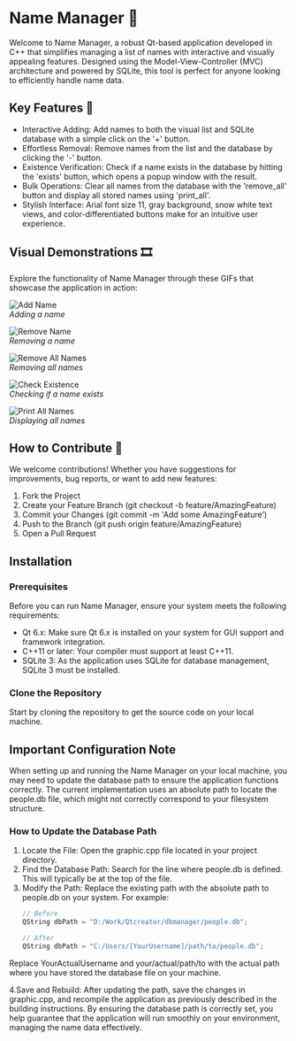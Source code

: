# Name Manager 📖

Welcome to Name Manager, a robust Qt-based application developed in C++ that simplifies managing a list of names with interactive and visually appealing features. Designed using the Model-View-Controller (MVC) architecture and powered by SQLite, this tool is perfect for anyone looking to efficiently handle name data.

## Key Features 🌟

- Interactive Adding: Add names to both the visual list and SQLite database with a simple click on the '+' button.
- Effortless Removal: Remove names from the list and the database by clicking the '-' button.
- Existence Verification: Check if a name exists in the database by hitting the 'exists' button, which opens a popup window with the result.
- Bulk Operations: Clear all names from the database with the 'remove_all' button and display all stored names using 'print_all'.
- Stylish Interface: Arial font size 11, gray background, snow white text views, and color-differentiated buttons make for an intuitive user experience.

## Visual Demonstrations 🎞

Explore the functionality of Name Manager through these GIFs that showcase the application in action:

![Add Name](gifs/add.gif)  
*Adding a name*

![Remove Name](gifs/remove.gif)  
*Removing a name*

![Remove All Names](gifs/removeall.gif)  
*Removing all names*

![Check Existence](gifs/exist.gif)  
*Checking if a name exists*

![Print All Names](gifs/printall.gif)  
*Displaying all names*

## How to Contribute 🤝

We welcome contributions! Whether you have suggestions for improvements, bug reports, or want to add new features:

1. Fork the Project
2. Create your Feature Branch (git checkout -b feature/AmazingFeature)
3. Commit your Changes (git commit -m 'Add some AmazingFeature')
4. Push to the Branch (git push origin feature/AmazingFeature)
5. Open a Pull Request
## Installation

### Prerequisites

Before you can run Name Manager, ensure your system meets the following requirements:

- Qt 6.x: Make sure Qt 6.x is installed on your system for GUI support and framework integration.
- C++11 or later: Your compiler must support at least C++11.
- SQLite 3: As the application uses SQLite for database management, SQLite 3 must be installed.

### Clone the Repository

Start by cloning the repository to get the source code on your local machine.
## Important Configuration Note

When setting up and running the Name Manager on your local machine, you may need to update the database path to ensure the application functions correctly. The current implementation uses an absolute path to locate the people.db file, which might not correctly correspond to your filesystem structure.

### How to Update the Database Path

1. Locate the File: Open the graphic.cpp file located in your project directory.
2. Find the Database Path: Search for the line where people.db is defined. This will typically be at the top of the file.
3. Modify the Path: Replace the existing path with the absolute path to people.db on your system. For example:
   ```cpp
   // Before
   QString dbPath = "D:/Work/Qtcreator/dbmanager/people.db";

   // After
   QString dbPath = "C:/Users/[YourUsername]/path/to/people.db";
Replace YourActualUsername and your/actual/path/to with the actual path where you have stored the database file on your machine.

4.Save and Rebuild:
After updating the path, save the changes in graphic.cpp, and recompile the application as previously described in the building instructions.
By ensuring the database path is correctly set, you help guarantee that the application will run smoothly on your environment, managing the name data effectively.


